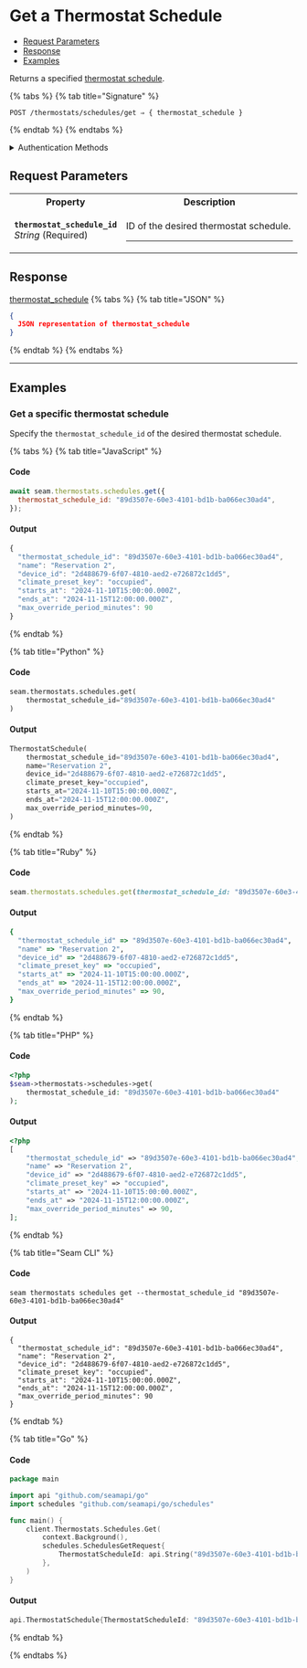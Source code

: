 # Get a Thermostat Schedule

- [Request Parameters](./#request-parameters)
- [Response](./#response)
- [Examples](./#examples)

Returns a specified [thermostat schedule](../../../capability-guides/thermostats/creating-and-managing-thermostat-schedules.md).

{% tabs %}
{% tab title="Signature" %}
```
POST /thermostats/schedules/get ⇒ { thermostat_schedule }
```
{% endtab %}
{% endtabs %}

<details>

<summary>Authentication Methods</summary>

- API key
- Client session token
- Personal access token
  <br>Must also include the `seam-workspace` header in the request.

To learn more, see [Authentication](https://docs.seam.co/latest/api/authentication).
</details>

## Request Parameters

<table>
<tr><th width="25%">Property</th><th>Description</th></tr>
<tr><td><strong><code>thermostat_schedule_id</code></strong> <i>String</i> (Required)</td>
<td>

ID of the desired thermostat schedule.

---
</td></tr>
</table>

## Response

[thermostat\_schedule](./)
{% tabs %}
{% tab title="JSON" %}
```json
{
  JSON representation of thermostat_schedule
}
```
{% endtab %}
{% endtabs %}

---

## Examples
  
### Get a specific thermostat schedule

Specify the `thermostat_schedule_id` of the desired thermostat schedule.

{% tabs %}
{% tab title="JavaScript" %}
#### Code

```javascript
await seam.thermostats.schedules.get({
  thermostat_schedule_id: "89d3507e-60e3-4101-bd1b-ba066ec30ad4",
});
```

#### Output

```javascript
{
  "thermostat_schedule_id": "89d3507e-60e3-4101-bd1b-ba066ec30ad4",
  "name": "Reservation 2",
  "device_id": "2d488679-6f07-4810-aed2-e726872c1dd5",
  "climate_preset_key": "occupied",
  "starts_at": "2024-11-10T15:00:00.000Z",
  "ends_at": "2024-11-15T12:00:00.000Z",
  "max_override_period_minutes": 90
}
```
{% endtab %}

{% tab title="Python" %}
#### Code

```python
seam.thermostats.schedules.get(
    thermostat_schedule_id="89d3507e-60e3-4101-bd1b-ba066ec30ad4"
)
```

#### Output

```python
ThermostatSchedule(
    thermostat_schedule_id="89d3507e-60e3-4101-bd1b-ba066ec30ad4",
    name="Reservation 2",
    device_id="2d488679-6f07-4810-aed2-e726872c1dd5",
    climate_preset_key="occupied",
    starts_at="2024-11-10T15:00:00.000Z",
    ends_at="2024-11-15T12:00:00.000Z",
    max_override_period_minutes=90,
)
```
{% endtab %}

{% tab title="Ruby" %}
#### Code

```ruby
seam.thermostats.schedules.get(thermostat_schedule_id: "89d3507e-60e3-4101-bd1b-ba066ec30ad4")
```

#### Output

```ruby
{
  "thermostat_schedule_id" => "89d3507e-60e3-4101-bd1b-ba066ec30ad4",
  "name" => "Reservation 2",
  "device_id" => "2d488679-6f07-4810-aed2-e726872c1dd5",
  "climate_preset_key" => "occupied",
  "starts_at" => "2024-11-10T15:00:00.000Z",
  "ends_at" => "2024-11-15T12:00:00.000Z",
  "max_override_period_minutes" => 90,
}
```
{% endtab %}

{% tab title="PHP" %}
#### Code

```php
<?php
$seam->thermostats->schedules->get(
    thermostat_schedule_id: "89d3507e-60e3-4101-bd1b-ba066ec30ad4"
);
```

#### Output

```php
<?php
[
    "thermostat_schedule_id" => "89d3507e-60e3-4101-bd1b-ba066ec30ad4",
    "name" => "Reservation 2",
    "device_id" => "2d488679-6f07-4810-aed2-e726872c1dd5",
    "climate_preset_key" => "occupied",
    "starts_at" => "2024-11-10T15:00:00.000Z",
    "ends_at" => "2024-11-15T12:00:00.000Z",
    "max_override_period_minutes" => 90,
];
```
{% endtab %}

{% tab title="Seam CLI" %}
#### Code

```seam_cli
seam thermostats schedules get --thermostat_schedule_id "89d3507e-60e3-4101-bd1b-ba066ec30ad4"
```

#### Output

```seam_cli
{
  "thermostat_schedule_id": "89d3507e-60e3-4101-bd1b-ba066ec30ad4",
  "name": "Reservation 2",
  "device_id": "2d488679-6f07-4810-aed2-e726872c1dd5",
  "climate_preset_key": "occupied",
  "starts_at": "2024-11-10T15:00:00.000Z",
  "ends_at": "2024-11-15T12:00:00.000Z",
  "max_override_period_minutes": 90
}
```
{% endtab %}

{% tab title="Go" %}
#### Code

```go
package main

import api "github.com/seamapi/go"
import schedules "github.com/seamapi/go/schedules"

func main() {
	client.Thermostats.Schedules.Get(
		context.Background(),
		schedules.SchedulesGetRequest{
			ThermostatScheduleId: api.String("89d3507e-60e3-4101-bd1b-ba066ec30ad4"),
		},
	)
}
```

#### Output

```go
api.ThermostatSchedule{ThermostatScheduleId: "89d3507e-60e3-4101-bd1b-ba066ec30ad4", Name: "Reservation 2", DeviceId: "2d488679-6f07-4810-aed2-e726872c1dd5", ClimatePresetKey: "occupied", StartsAt: "2024-11-10T15:00:00.000Z", EndsAt: "2024-11-15T12:00:00.000Z", MaxOverridePeriodMinutes: 90}
```
{% endtab %}

{% endtabs %}


